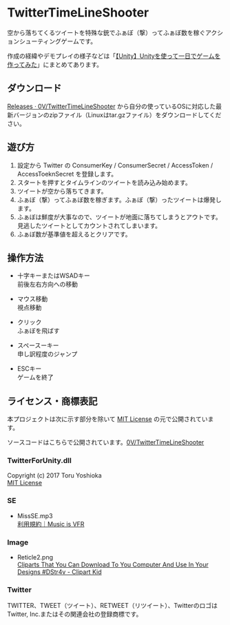 # TwitterTimeLineShooter
空から落ちてくるツイートを特殊な銃でふぁぼ（撃）ってふぁぼ数を稼ぐアクションシューティングゲームです。

作成の経緯やデモプレイの様子などは「[【Unity】Unityを使って一日でゲームを作ってみた](http://blog.mohyo.net/2017/05/1956/)」にまとめてあります。

## ダウンロード
[Releases · 0V/TwitterTimeLineShooter](https://github.com/0V/TwitterTimeLineShooter/releases) から自分の使っているOSに対応した最新バージョンのzipファイル（Linuxはtar.gzファイル）をダウンロードしてください。

## 遊び方
1. 設定から Twitter の ConsumerKey / ConsumerSecret / AccessToken / AccessToeknSecret を登録します。
2. スタートを押すとタイムラインのツイートを読み込み始めます。
3. ツイートが空から落ちてきます。
4. ふぁぼ（撃）ってふぁぼ数を稼ぎます。ふぁぼ（撃）ったツイートは爆発します。
5. ふぁぼは鮮度が大事なので、ツイートが地面に落ちてしまうとアウトです。見逃したツイートとしてカウントされてしまいます。
6. ふぁぼ数が基準値を超えるとクリアです。

## 操作方法
* 十字キーまたはWSADキー  
前後左右方向への移動

* マウス移動  
視点移動

* クリック  
ふぁぼを飛ばす

* スペースーキー  
申し訳程度のジャンプ

* ESCキー  
ゲームを終了

## ライセンス・商標表記
本プロジェクトは次に示す部分を除いて [MIT License](https://github.com/0V/TwitterTimeLineShooter/blob/master/LICENSE) の元で公開されています。  

ソースコードはこちらで公開されています。[0V/TwitterTimeLineShooter](https://github.com/0V/TwitterTimeLineShooter)


### TwitterForUnity.dll
Copyright (c) 2017 Toru Yoshioka  
[MIT License](https://github.com/0V/twitter-for-unity/blob/master/LICENSE.txt)

### SE
* MissSE.mp3  
[利用規約｜Music is VFR](http://musicisvfr.com/free/license.html)

### Image
* Reticle2.png  
[Cliparts That You Can Download To You Computer And Use In Your Designs #DStr4v - Clipart Kid](http://www.clipartkid.com/cliparts-that-you-can-download-to-you-computer-and-use-in-your-designs-DStr4v-clipart/)

### Twitter
TWITTER、TWEET（ツイート）、RETWEET（リツイート）、TwitterのロゴはTwitter, Inc.またはその関連会社の登録商標です。

